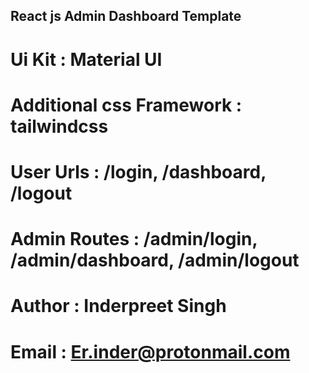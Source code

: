 ## React js Admin Dashboard Template

# Ui Kit : Material UI

# Additional css Framework : tailwindcss

# User Urls : /login, /dashboard, /logout

# Admin Routes : /admin/login, /admin/dashboard, /admin/logout

# Author : Inderpreet Singh

# Email : Er.inder@protonmail.com
